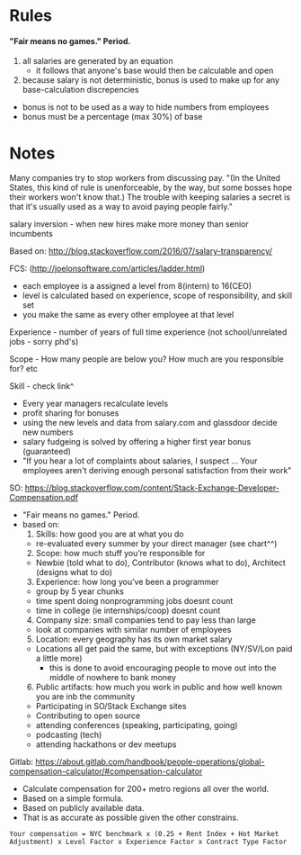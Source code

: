 
# Rules

#### "Fair means no games." Period.

1. all salaries are generated by an equation
    - it follows that anyone's base would then be calculable and open
2. because salary is not deterministic, bonus is used to make up for any base-calculation discrepencies
  - bonus is not to be used as a way to hide numbers from employees
  - bonus must be a percentage (max 30%) of base



# Notes 

Many companies try to stop workers from discussing pay. "(In the United States, this kind of rule is unenforceable, by the way, but some bosses hope their workers won't know that.) The trouble with keeping salaries a secret is that it's usually used as a way to avoid paying people fairly."

salary inversion - when new hires make more money than senior incumbents


  
Based on:
http://blog.stackoverflow.com/2016/07/salary-transparency/


FCS: (http://joelonsoftware.com/articles/ladder.html)
  - each employee is a assigned a level from 8(intern) to 16(CEO)
  - level is calculated based on experience, scope of responsibility, and skill set
  - you make the same as every other employee at that level
  
  Experience - number of years of full time experience (not school/unrelated jobs - sorry phd's)
  
  Scope - How many people are below you? How much are you responsible for? etc
  
  Skill - check link^

  - Every year managers recalculate levels
  - profit sharing for bonuses
  - using the new levels and data from salary.com and glassdoor decide new numbers
  - salary fudgeing is solved by offering a higher first year bonus (guaranteed)
  - "If you hear a lot of complaints about salaries, I suspect ... Your employees aren't deriving enough personal satisfaction from their work"
  
SO: https://blog.stackoverflow.com/content/Stack-Exchange-Developer-Compensation.pdf
  - "Fair means no games." Period. 
  - based on:
    1. Skills: how good you are at what you do
      - re-evaluated every summer by your direct manager (see chart^^)
    2. Scope: how much stuff you’re responsible for
      - Newbie (told what to do), Contributor (knows what to do), Architect (designs what to do)
    3. Experience: how long you’ve been a programmer
      - group by 5 year chunks
      - time spent doing nonprogramming jobs doesnt count
      - time in college (ie internships/coop) doesnt count
    4. Company size: small companies tend to pay less than large
      - look at companies with similar number of employees
    5. Location: every geography has its own market salary
      - Locations all get paid the same, but with exceptions (NY/SV/Lon paid a little more)
        - this is done to avoid encouraging people to move out into the middle of nowhere to bank money
    6. Public artifacts: how much you work in public and how well known you are inb the community
      - Participating in SO/Stack Exchange sites
      - Contributing to open source
      - attending conferences (speaking, participating, going)
      - podcasting (tech)
      - attending hackathons or dev meetups
  
 Gitlab: https://about.gitlab.com/handbook/people-operations/global-compensation-calculator/#compensation-calculator
 - Calculate compensation for 200+ metro regions all over the world.
 - Based on a simple formula.
 - Based on publicly available data.
 - That is as accurate as possible given the other constrains.

`Your compensation = NYC benchmark x (0.25 + Rent Index + Hot Market Adjustment) x Level Factor x Experience Factor x Contract Type Factor`
